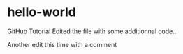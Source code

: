 # hello-world
GitHub Tutorial
Edited the file with some additionnal code..

Another edit this time with a comment